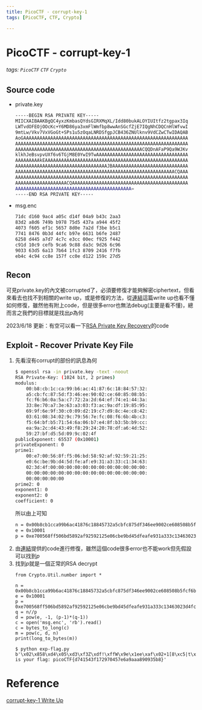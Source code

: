 ```yaml
---
title: PicoCTF - corrupt-key-1
tags: [PicoCTF, CTF, Crypto]

---
```


# PicoCTF - corrupt-key-1
###### tags: `PicoCTF` `CTF` `Crypto`

## Source code
* private.key
    ```bash
    -----BEGIN RSA PRIVATE KEY-----
    MIICXAIBAAKBgQC4yxzKmbasQYdsGIRXMqXL/Idd80bukALOYIUItfz2tgpax3Iq
    LWTvdOFEOjOOcKc+Y6MD86ya3xmFlWmfbp8wwAnSGcfZjE7IQgNhCDQCnHlWfvwI
    9mtLw/Vkv7VxVGoGt+SPs1u5zOqaLNRDSfgpJCB436ZNUlknv9VdCZwCTwIDAQAB
    AoGAAAAAAAAAAAAAAAAAAAAAAAAAAAAAAAAAAAAAAAAAAAAAAAAAAAAAAAAAAAAA
    AAAAAAAAAAAAAAAAAAAAAAAAAAAAAAAAAAAAAAAAAAAAAAAAAAAAAAAAAAAAAAAA
    AAAAAAAAAAAAAAAAAAAAAAAAAAAAAAAAAAAAAAAAAAAAAAACQQDnAFaP9Qa9WJKv
    klkhJeBsvpvUXf6v6TGjM8E0YwI9TwAAAAAAAAAAAAAAAAAAAAAAAAAAAAAAAAAA
    AAAAAAAAAkEAAAAAAAAAAAAAAAAAAAAAAAAAAAAAAAAAAAAAAAAAAAAAAAAAAAAA
    AAAAAAAAAAAAAAAAAAAAAAAAAAAAAAAAAAJBAAAAAAAAAAAAAAAAAAAAAAAAAAAA
    AAAAAAAAAAAAAAAAAAAAAAAAAAAAAAAAAAAAAAAAAAAAAAAAAAAAAAAAAAACQAAA
    AAAAAAAAAAAAAAAAAAAAAAAAAAAAAAAAAAAAAAAAAAAAAAAAAAAAAAAAAAAAAAAA
    AAAAAAAAAAAAAAAAAAACQAAAAAAAAAAAAAAAAAAAAAAAAAAAAAAAAAAAAAAAAAAA
    AAAAAAAAAAAAAAAAAAAAAAAAAAAAAAAAAAAAAAAAAAA=
    -----END RSA PRIVATE KEY-----
    ```
* msg.enc
    ```bash
    71dc d160 9ac4 a05c d14f 04a9 b43c 2aa3
    83d2 a8d6 749b b978 75d5 437a a944 45f2
    4073 f605 ef1c 5657 8d0e 7a2d f3be b5c1
    7741 8476 0b3d 44fc b97e 6631 b6fe 2487
    6258 d445 a7d7 4c7c e3cc 00ec f925 f442
    c91d 10c9 cefb 9ca6 9c88 da3c 9d26 6c96
    9033 63d5 6a13 7b64 1fc3 8709 2416 f7fb
    eb4c 4c94 cc8e 157f cc0e d122 159c 27d5
    ```
## Recon
可見private.key的內文被corrupted了，必須要修復才能夠解密ciphertext，但看來看去也找不到相關的write up，或是修復的方法，從[連結](https://connor-mccartney.github.io/cryptography/rsa/corrupt-key-1-picoMini)這篇write up也看不懂如何修復，雖然他有附上code，但是很多error也無法debug(主要是看不懂)，總而言之我們的目標就是找出$p$為何

2023/6/18 更新：有空可以看一下[RSA Private Key Recovery](https://github.com/Mr-Aur0ra/RSA/blob/master/(9)%E7%A7%81%E9%92%A5%E6%96%87%E4%BB%B6%E4%BF%AE%E5%A4%8D/godlikeRSA/fix.py)的code

## Exploit - Recover Private Key File
1. 先看沒有corrupt的部份的訊息為何
    ```bash
    $ openssl rsa -in private.key -text -noout
    RSA Private-Key: (1024 bit, 2 primes)
    modulus:
        00:b8:cb:1c:ca:99:b6:ac:41:87:6c:18:84:57:32:
        a5:cb:fc:87:5d:f3:46:ee:90:02:ce:60:85:08:b5:
        fc:f6:b6:0a:5a:c7:72:2a:2d:64:ef:74:e1:44:3a:
        33:8e:70:a7:3e:63:a3:03:f3:ac:9a:df:19:85:95:
        69:9f:6e:9f:30:c0:09:d2:19:c7:d9:8c:4e:c8:42:
        03:61:08:34:02:9c:79:56:7e:fc:08:f6:6b:4b:c3:
        f5:64:bf:b5:71:54:6a:06:b7:e4:8f:b3:5b:b9:cc:
        ea:9a:2c:d4:43:49:f8:29:24:20:78:df:a6:4d:52:
        59:27:bf:d5:5d:09:9c:02:4f
    publicExponent: 65537 (0x10001)
    privateExponent: 0
    prime1:
        00:e7:00:56:8f:f5:06:bd:58:92:af:92:59:21:25:
        e0:6c:be:9b:d4:5d:fe:af:e9:31:a3:33:c1:34:63:
        02:3d:4f:00:00:00:00:00:00:00:00:00:00:00:00:
        00:00:00:00:00:00:00:00:00:00:00:00:00:00:00:
        00:00:00:00:00
    prime2: 0
    exponent1: 0
    exponent2: 0
    coefficient: 0
    ```
    所以由上可知
    ```bash
    n = 0x00b8cb1cca99b6ac41876c18845732a5cbfc875df346ee9002ce608508b5fcf6b60a5ac7722a2d64ef74e1443a338e70a73e63a303f3ac9adf198595699f6e9f30c009d219c7d98c4ec84203610834029c79567efc08f66b4bc3f564bfb571546a06b7e48fb35bb9ccea9a2cd44349f829242078dfa64d525927bfd55d099c024f
    e = 0x10001
    p = 0xe700568ff506bd5892af92592125e06cbe9bd45dfeafe931a333c13463023d4f0000000000000000000000000000000000000000000000000000000000000000
    ```
2. 由[連結](https://connor-mccartney.github.io/cryptography/rsa/corrupt-key-1-picoMini)提供的code進行修復，雖然這個code很多error也不能work但先假設可以找到$p$
3. 找到$p$就是一個正常的RSA decrypt
    ```python=
    from Crypto.Util.number import *

    n = 0x00b8cb1cca99b6ac41876c18845732a5cbfc875df346ee9002ce608508b5fcf6b60a5ac7722a2d64ef74e1443a338e70a73e63a303f3ac9adf198595699f6e9f30c009d219c7d98c4ec84203610834029c79567efc08f66b4bc3f564bfb571546a06b7e48fb35bb9ccea9a2cd44349f829242078dfa64d525927bfd55d099c024f
    e = 0x10001
    p = 0xe700568ff506bd5892af92592125e06cbe9bd45dfeafe931a333c13463023d4fc25c71b1e8c70d8c28c10fe025474ea96f90887e707f76205565e9e241d571bb
    q = n//p
    d = pow(e, -1, (p-1)*(q-1))
    c = open('msg.enc', 'rb').read()
    c = bytes_to_long(c)
    m = pow(c, d, n)
    print(long_to_bytes(m))
    ```
    ```bash!
    $ python exp-flag.py
    b'\x02\x858\xd4\x05\xd3\xf3Z\xdf!\xffW\x9e\x1ee\xaf\x02+1[8\xc5|t\xc6\x95\xe7\xe3m"/*V\x02\x04\xedZ\xe9Q\x05}/\x999\xce\xb7\xe1\xcc\x9e\xb8W^\xb6\xcd\x05\xa4\xd7xG\x9aI\xe2\x86F\xebW\x00Here is your flag: picoCTF{d741543f172970457e6a9aaa890935b8}'
    ```
# Reference
[corrupt-key-1 Write Up](https://connor-mccartney.github.io/cryptography/rsa/corrupt-key-1-picoMini)
